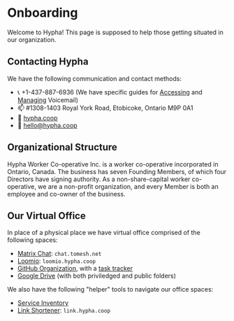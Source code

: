 # Onboarding

Welcome to Hypha! This page is supposed to help those getting situated in our organization.

## Contacting Hypha 

We have the following communication and contact methods:

- 📞 +1-437-887-6936 (We have specific guides for [Accessing][accessing-vm] and [Managing][managing-vm] Voicemail)
- 📫 #1308-1403 Royal York Road, Etobicoke, Ontario  M9P 0A1
- 🔗 [hypha.coop](https://hypha.coop)
- 📧 hello@hypha.coop

## Organizational Structure

Hypha Worker Co-operative Inc. is a worker co-operative incorporated in Ontario, Canada.
The business has seven Founding Members, of which four Directors have signing authority.
As a non-share-capital worker co-operative, we are a non-profit organization, and every Member is both an employee and co-owner of the business.

## Our Virtual Office

In place of a physical place we have virtual office comprised of the following spaces:

- [Matrix Chat][matrix-chat]: `chat.tomesh.net`
- [Loomio][loomio]: `loomio.hypha.coop`
- [GitHub Organization](https://github.com/hyphacoop/), with a [task tracker][task-tracker]
- [Google Drive][google-drive] (with both priviledged and public folders)

We also have the following "helper" tools to navigate our office spaces:

- [Service Inventory][service-inventory]
- [Link Shortener][link-shortener]: `link.hypha.coop`


<!-- Links -->
[link-shortener]: https://link.hypha.coop
[service-inventory]: https://link.hypha.coop/inventory
[accessing-vm]: /guides.md#accessing-voicemail
[managing-vm]: /guides.md#managing-voicemail-and-phone-forwarding
[matrix-chat]: https://chat.tomesh.net/#/group/+hyphacoop:tomesh.net
[loomio]: https://loomio.hypha.coop
[task-tracker]: https://link.hypha.coop/tasks
[google-drive]: https://link.hypha.coop/drive
